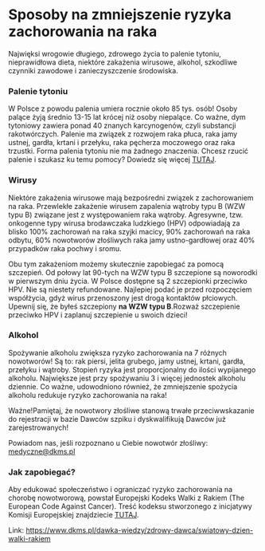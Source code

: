 # Sposoby na zmniejszenie ryzyka zachorowania na raka

Najwięksi wrogowie długiego, zdrowego życia to palenie tytoniu, nieprawidłowa dieta, niektóre zakażenia wirusowe, alkohol, szkodliwe czynniki zawodowe i zanieczyszczenie środowiska.


### Palenie tytoniu


W Polsce z powodu palenia umiera rocznie około 85 tys. osób! Osoby palące żyją średnio 13\-15 lat krócej niż osoby niepalące. Co ważne, dym tytoniowy zawiera ponad 40 znanych karcynogenów, czyli substancji rakotwórczych. Palenie ma związek z rozwojem raka płuca, raka jamy ustnej, gardła, krtani i przełyku, raka pęcherza moczowego oraz raka trzustki. Forma palenia tytoniu nie ma żadnego znaczenia. Chcesz rzucić palenie i szukasz ku temu pomocy? Dowiedz się więcej [TUTAJ](https://www.pib-nio.pl/profilaktyka-i-badania-przesiewowe/poradnia-pomocy-palacym/).


### Wirusy


Niektóre zakażenia wirusowe mają bezpośredni związek z zachorowaniem na raka. Przewlekłe zakażenie wirusem zapalenia wątroby typu B (WZW typu B) związane jest z występowaniem raka wątroby. Agresywne, tzw. onkogenne typy wirusa brodawczaka ludzkiego (HPV) odpowiadają za blisko 100% zachorowań na raka szyjki macicy, 90% zachorowań na raka odbytu, 60% nowotworów złośliwych raka jamy ustno\-gardłowej oraz 40% przypadków raka pochwy i sromu.


Obu tym zakażeniom możemy skutecznie zapobiegać za pomocą szczepień. Od połowy lat 90\-tych na WZW typu B szczepione są noworodki w pierwszym dniu życia. W Polsce dostępne są 2 szczepionki przeciwko HPV. Nie są niestety refundowane. Najlepiej podać je przed rozpoczęciem współżycia, gdyż wirus przenoszony jest drogą kontaktów płciowych. Upewnij się, że byłeś szczepiony **na WZW typu B**.Rozważ szczepienie przeciwko HPV i zaplanuj szczepienie u swoich dzieci!


### Alkohol


Spożywanie alkoholu zwiększa ryzyko zachorowania na 7 różnych nowotworów! Są to: rak piersi, jelita grubego, jamy ustnej, krtani, gardła, przełyku i wątroby. Stopień ryzyka jest proporcjonalny do ilości wypijanego alkoholu. Największe jest przy spożywaniu 3 i więcej jednostek alkoholu dziennie. Co ważne, udowodniono również, że zmniejszenie spożycia alkoholu redukuje ryzyko zachorowania na raka!


Ważne!Pamiętaj, że nowotwory złośliwe stanową trwałe przeciwwskazanie do rejestracji w bazie Dawców szpiku i dyskwalifikują Dawców już zarejestrowanych!


Powiadom nas, jeśli rozpoznano u Ciebie nowotwór złośliwy: medyczne@dkms.pl
### Jak zapobiegać?


Aby edukować społeczeństwo i ograniczać ryzyko zachorowania na chorobę nowotworową, powstał Europejski Kodeks Walki z Rakiem (The European Code Against Cancer). Treść kodeksu stworzonego z inicjatywy Komisji Europejskiej znajdziecie [TUTAJ](https://www.cancer.eu/wp-content/uploads/2018/01/ecac_pl.pdf).



Link: https://www.dkms.pl/dawka-wiedzy/zdrowy-dawca/swiatowy-dzien-walki-rakiem
